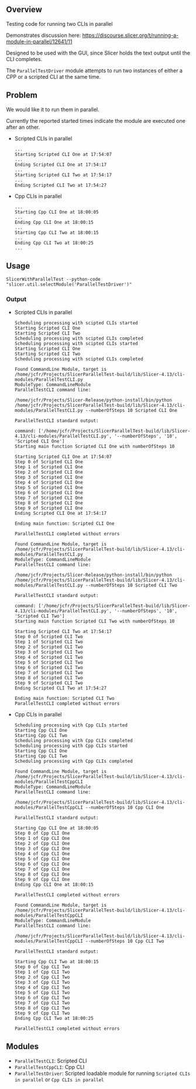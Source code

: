 ## Overview

Testing code for running two CLIs in parallel

Demonstrates discussion here: https://discourse.slicer.org/t/running-a-module-in-parallel/12641/11

Designed to be used with the GUI, since Slicer holds the text output until the CLI completes.

The `ParallelTestDriver` module attempts to run two instances of either a CPP or a scripted CLI at the same time.

## Problem

We would like it to run them in parallel.

Currently the reported started times indicate the module are executed one after an other.

* Scripted CLIs in parallel

  ```
  ...
  Starting Scripted CLI One at 17:54:07
  ...
  Ending Scripted CLI One at 17:54:17
  ...
  Starting Scripted CLI Two at 17:54:17
  ...
  Ending Scripted CLI Two at 17:54:27
  ```

* Cpp CLIs in parallel

  ```
  ...
  Starting Cpp CLI One at 18:00:05
  ...
  Ending Cpp CLI One at 18:00:15
  ...
  Starting Cpp CLI Two at 18:00:15
  ...
  Ending Cpp CLI Two at 18:00:25
  ...
  ```

## Usage

```
SlicerWithParallelTest --python-code "slicer.util.selectModule('ParallelTestDriver')"
```

### Output

* Scripted CLIs in parallel

  ```
  Scheduling processing with scipted CLIs started
  Starting Scripted CLI One
  Starting Scripted CLI Two
  Scheduling processing with scipted CLIs completed
  Scheduling processing with scipted CLIs started
  Starting Scripted CLI One
  Starting Scripted CLI Two
  Scheduling processing with scipted CLIs completed

  Found CommandLine Module, target is  /home/jcfr/Projects/SlicerParallelTest-build/lib/Slicer-4.13/cli-modules/ParallelTestCLI.py
  ModuleType: CommandLineModule
  ParallelTestCLI command line:

  /home/jcfr/Projects/Slicer-Release/python-install/bin/python /home/jcfr/Projects/SlicerParallelTest-build/lib/Slicer-4.13/cli-modules/ParallelTestCLI.py --numberOfSteps 10 Scripted CLI One 

  ParallelTestCLI standard output:

  command: ['/home/jcfr/Projects/SlicerParallelTest-build/lib/Slicer-4.13/cli-modules/ParallelTestCLI.py', '--numberOfSteps', '10', 'Scripted CLI One']
  Starting main function Scripted CLI One with numberOfSteps 10

  Starting Scripted CLI One at 17:54:07
  Step 0 of Scripted CLI One
  Step 1 of Scripted CLI One
  Step 2 of Scripted CLI One
  Step 3 of Scripted CLI One
  Step 4 of Scripted CLI One
  Step 5 of Scripted CLI One
  Step 6 of Scripted CLI One
  Step 7 of Scripted CLI One
  Step 8 of Scripted CLI One
  Step 9 of Scripted CLI One
  Ending Scripted CLI One at 17:54:17

  Ending main function: Scripted CLI One

  ParallelTestCLI completed without errors

  Found CommandLine Module, target is  /home/jcfr/Projects/SlicerParallelTest-build/lib/Slicer-4.13/cli-modules/ParallelTestCLI.py
  ModuleType: CommandLineModule
  ParallelTestCLI command line:

  /home/jcfr/Projects/Slicer-Release/python-install/bin/python /home/jcfr/Projects/SlicerParallelTest-build/lib/Slicer-4.13/cli-modules/ParallelTestCLI.py --numberOfSteps 10 Scripted CLI Two 

  ParallelTestCLI standard output:

  command: ['/home/jcfr/Projects/SlicerParallelTest-build/lib/Slicer-4.13/cli-modules/ParallelTestCLI.py', '--numberOfSteps', '10', 'Scripted CLI Two']
  Starting main function Scripted CLI Two with numberOfSteps 10

  Starting Scripted CLI Two at 17:54:17
  Step 0 of Scripted CLI Two
  Step 1 of Scripted CLI Two
  Step 2 of Scripted CLI Two
  Step 3 of Scripted CLI Two
  Step 4 of Scripted CLI Two
  Step 5 of Scripted CLI Two
  Step 6 of Scripted CLI Two
  Step 7 of Scripted CLI Two
  Step 8 of Scripted CLI Two
  Step 9 of Scripted CLI Two
  Ending Scripted CLI Two at 17:54:27

  Ending main function: Scripted CLI Two
  ParallelTestCLI completed without errors
  ```


* Cpp CLIs in parallel

  ```
  Scheduling processing with Cpp CLIs started
  Starting Cpp CLI One
  Starting Cpp CLI Two
  Scheduling processing with Cpp CLIs completed
  Scheduling processing with Cpp CLIs started
  Starting Cpp CLI One
  Starting Cpp CLI Two
  Scheduling processing with Cpp CLIs completed

  Found CommandLine Module, target is  /home/jcfr/Projects/SlicerParallelTest-build/lib/Slicer-4.13/cli-modules/ParallelTestCppCLI
  ModuleType: CommandLineModule
  ParallelTestCLI command line:

  /home/jcfr/Projects/SlicerParallelTest-build/lib/Slicer-4.13/cli-modules/ParallelTestCppCLI --numberOfSteps 10 Cpp CLI One

  ParallelTestCLI standard output:

  Starting Cpp CLI One at 18:00:05
  Step 0 of Cpp CLI One
  Step 1 of Cpp CLI One
  Step 2 of Cpp CLI One
  Step 3 of Cpp CLI One
  Step 4 of Cpp CLI One
  Step 5 of Cpp CLI One
  Step 6 of Cpp CLI One
  Step 7 of Cpp CLI One
  Step 8 of Cpp CLI One
  Step 9 of Cpp CLI One
  Ending Cpp CLI One at 18:00:15

  ParallelTestCLI completed without errors

  Found CommandLine Module, target is  /home/jcfr/Projects/SlicerParallelTest-build/lib/Slicer-4.13/cli-modules/ParallelTestCppCLI
  ModuleType: CommandLineModule
  ParallelTestCLI command line:

  /home/jcfr/Projects/SlicerParallelTest-build/lib/Slicer-4.13/cli-modules/ParallelTestCppCLI --numberOfSteps 10 Cpp CLI Two

  ParallelTestCLI standard output:

  Starting Cpp CLI Two at 18:00:15
  Step 0 of Cpp CLI Two
  Step 1 of Cpp CLI Two
  Step 2 of Cpp CLI Two
  Step 3 of Cpp CLI Two
  Step 4 of Cpp CLI Two
  Step 5 of Cpp CLI Two
  Step 6 of Cpp CLI Two
  Step 7 of Cpp CLI Two
  Step 8 of Cpp CLI Two
  Step 9 of Cpp CLI Two
  Ending Cpp CLI Two at 18:00:25

  ParallelTestCLI completed without errors
  ```

## Modules

* `ParallelTestCLI`: Scripted CLI
* `ParallelTestCppCLI`: Cpp CLI
* `ParallelTestDriver`: Scripted loadable module for running `Scripted CLIs in parallel` or `Cpp CLIs in parallel`

